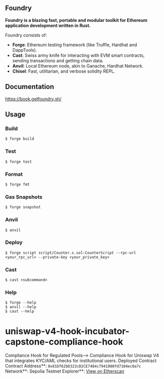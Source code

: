## Foundry

**Foundry is a blazing fast, portable and modular toolkit for Ethereum application development written in Rust.**

Foundry consists of:

- **Forge**: Ethereum testing framework (like Truffle, Hardhat and DappTools).
- **Cast**: Swiss army knife for interacting with EVM smart contracts, sending transactions and getting chain data.
- **Anvil**: Local Ethereum node, akin to Ganache, Hardhat Network.
- **Chisel**: Fast, utilitarian, and verbose solidity REPL.

## Documentation

https://book.getfoundry.sh/

## Usage

### Build

```shell
$ forge build
```

### Test

```shell
$ forge test
```

### Format

```shell
$ forge fmt
```

### Gas Snapshots

```shell
$ forge snapshot
```

### Anvil

```shell
$ anvil
```

### Deploy

```shell
$ forge script script/Counter.s.sol:CounterScript --rpc-url <your_rpc_url> --private-key <your_private_key>
```

### Cast

```shell
$ cast <subcommand>
```

### Help

```shell
$ forge --help
$ anvil --help
$ cast --help
```

# uniswap-v4-hook-incubator-capstone-compliance-hook
Compliance Hook for Regulated Pools--> Compliance Hook for Uniswap V4 that integrates KYC/AML checks for institutional users.
Deployed Contract
Contract Address**: `0x81Df62bD323cD2CE7484c7941000fd7104ec0a7c`
Network**: Sepolia Testnet
Explorer**: [View on Etherscan](https://sepolia.etherscan.io/address/0x81Df62bD323cD2CE7484c7941000fd7104ec0a7c)

